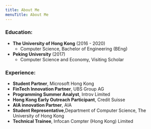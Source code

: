 ```yaml
---
title: About Me
menuTitle: About Me
---
```


### Education:

* **The University of Hong Kong** (2016 - 2020)
    * Computer Science, Bachelor of Engineering (BEng)
* **Peking University** (2017)
    * Computer Science and Economy, Visiting Scholar

### Experience:

* **Student Partner**, Microsoft Hong Kong
* **FinTech Innovation Partner**, UBS Group AG
* **Programming Summer Analyst**, Introv Limited
* **Hong Kong Early Outreach Participant**, Credit Suisse
* **AIA innovation Partner**, AIA
* **Student Representative**,Department of Computer Science, The University of Hong Kong
* **Technical Trainee**, Infocan Compter (Hong Kong) Limited

<!-- ### Advanced features:

* Easy customizable base **styles** via `theme` object (fonts, colors, sizes)
* **Components** lazy loading (social sharing, comments)
* **ESLint** (google config)
* **Prettier** code styling
* Custom webpack `CommonsChunkPlugin` settings
* Webpack `BundleAnalyzerPlugin`
* Contact **form validation** (react-material-ui-form-validator) -->